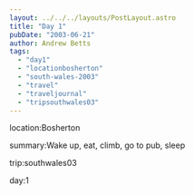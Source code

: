 ```yaml
---
layout: ../../../layouts/PostLayout.astro
title: "Day 1"
pubDate: "2003-06-21"
author: Andrew Betts
tags: 
  - "day1"
  - "locationbosherton"
  - "south-wales-2003"
  - "travel"
  - "traveljournal"
  - "tripsouthwales03"
---
```


location:Bosherton

summary:Wake up, eat, climb, go to pub, sleep

trip:southwales03

day:1
